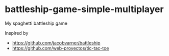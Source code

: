 # battleship-game-simple-multiplayer
My spaghetti battleship game

Inspired by
- https://github.com/jacobvarner/battleship
- https://github.com/web-proyectos/tic-tac-toe

